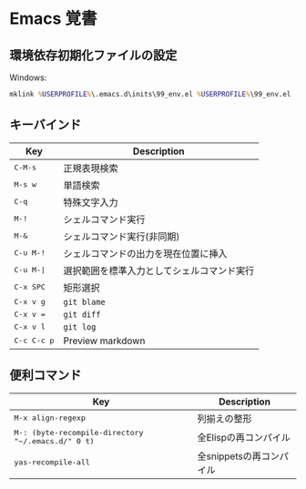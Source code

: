 # Emacs 覚書

## 環境依存初期化ファイルの設定

Windows:

```bat
mklink %USERPROFILE%\.emacs.d\inits\99_env.el %USERPROFILE%\99_env.el
```

## キーバインド

| Key                     | Description                                |
| ----------------------- | ------------------------------------------ |
| <kbd>C-M-s</kbd>        | 正規表現検索                               |
| <kbd>M-s w</kbd>        | 単語検索                                   |
| <kbd>C-q</kbd>          | 特殊文字入力                               |
| <kbd>M-!</kbd>          | シェルコマンド実行                         |
| <kbd>M-&</kbd>          | シェルコマンド実行(非同期)                 |
| <kbd>C-u M-!</kbd>      | シェルコマンドの出力を現在位置に挿入       |
| <kbd>C-u M-&#124;</kbd> | 選択範囲を標準入力としてシェルコマンド実行 |
| <kbd>C-x SPC</kbd>      | 矩形選択                                   |
| <kbd>C-x v g</kbd>      | `git blame`                                |
| <kbd>C-x v =</kbd>      | `git diff`                                 |
| <kbd>C-x v l</kbd>      | `git log`                                  |
| <kbd>C-c C-c p</kbd>    | Preview markdown                           |

## 便利コマンド

| Key                                                         | Description              |
| ----------------------------------------------------------- | ------------------------ |
| <kbd>M-x align-regexp</kbd>                                 | 列揃えの整形             |
| <kbd>M-: (byte-recompile-directory "~/.emacs.d/" 0 t)</kbd> | 全Elispの再コンパイル    |
| <kbd>yas-recompile-all</kbd>                                | 全snippetsの再コンパイル |
